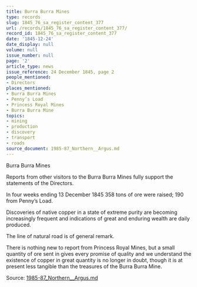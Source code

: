 ```yaml
---
title: Burra Burra Mines
type: records
slug: 1845_76_sa_register_content_377
url: /records/1845_76_sa_register_content_377/
record_id: 1845_76_sa_register_content_377
date: '1845-12-24'
date_display: null
volume: null
issue_number: null
page: '2'
article_type: news
issue_reference: 24 December 1845, page 2
people_mentioned:
- Directors
places_mentioned:
- Burra Burra Mines
- Penny’s Load
- Princess Royal Mines
- Burra Burra Mine
topics:
- mining
- production
- discovery
- transport
- roads
source_document: 1985-87_Northern__Argus.md
---
```


Burra Burra Mines

Reports from other visitors to the Burra Burra Mines fully support the statements of the Directors.

In four weeks ending 13 December 1845 358 tons of ore were raised; 190 from Penny’s Load.

Discoveries of native copper in a state of extreme purity are becoming increasingly frequent and indications of great and enduring wealth are daily produced.

The line of natural road is of general remark.

There is nothing new to report from Princess Royal Mines, but a small quantity of ore sent in gives every promise of quality and we understand the existence of copper in great quantity is no longer in doubt, though it is at present less tangible than the treasures of the Burra Burra Mine.

Source: [1985-87_Northern__Argus.md](/downloads/markdown/1985-87_Northern__Argus.md)

